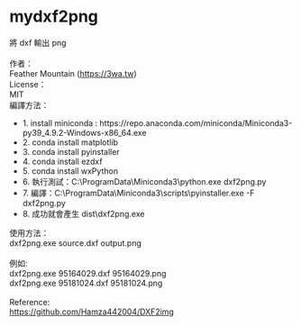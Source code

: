 # mydxf2png
將 dxf 輸出 png<br>
<br>
作者：<br>
  Feather Mountain (https://3wa.tw)<br>
License：<br>
  MIT<br>
編譯方法：<br>
<ul>
  <li>1. install miniconda : https://repo.anaconda.com/miniconda/Miniconda3-py39_4.9.2-Windows-x86_64.exe</li>
  <li>2. conda install matplotlib</li>
  <li>3. conda install pyinstaller</li>
  <li>4. conda install ezdxf</li>
  <li>5. conda install wxPython</li>
  <li>6. 執行測試：C:\ProgramData\Miniconda3\python.exe dxf2png.py</li>
  <li>7. 編譯：C:\ProgramData\Miniconda3\scripts\pyinstaller.exe -F dxf2png.py</li>
  <li>8. 成功就會產生 dist\dxf2png.exe</li> 
</ul>
  
使用方法：<br>
  dxf2png.exe source.dxf output.png<br>
  <br>
  例如:<br>
  dxf2png.exe 95164029.dxf 95164029.png<br>
  dxf2png.exe 95181024.dxf 95181024.png<br>
<br>
Reference:<br>
  https://github.com/Hamza442004/DXF2img<br>
